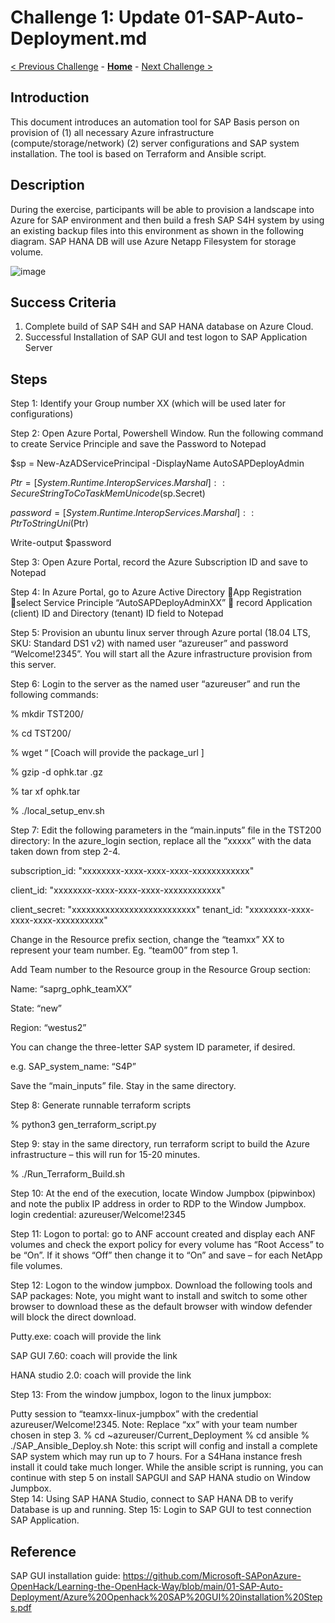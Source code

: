 # Challenge 1: Update 01-SAP-Auto-Deployment.md

[< Previous Challenge](./00-prereqs.md) - **[Home](../README.md)** - [Next Challenge >](./02-acr.md)

## Introduction

This document introduces an automation tool for SAP Basis person on provision of (1) all necessary Azure infrastructure (compute/storage/network) (2) server configurations and SAP system installation. The tool is based on Terraform and Ansible script.

## Description

During the exercise, participants will be able to provision a landscape into Azure for SAP environment and then build a fresh SAP S4H system by using an existing backup files into this environment as shown in the following diagram. SAP HANA DB will use Azure Netapp Filesystem for storage volume. 

![image](https://user-images.githubusercontent.com/73615525/115279764-f99d4080-a0fb-11eb-9e56-d43ee96fe173.png)

## Success Criteria

1.	Complete build of SAP S4H and SAP HANA database on Azure Cloud.
2.	Successful Installation of SAP GUI and test logon to SAP Application Server

## Steps

Step 1: Identify your Group number XX (which will be used later for configurations)

Step 2: Open Azure Portal, Powershell Window. Run the following command to create Service Principle and save the Password to Notepad

$sp = New-AzADServicePrincipal -DisplayName AutoSAPDeployAdmin 

$Ptr = [System.Runtime.InteropServices.Marshal]::SecureStringToCoTaskMemUnicode($sp.Secret) 

$password = [System.Runtime.InteropServices.Marshal]::PtrToStringUni($Ptr) 

Write-output $password

Step 3: Open Azure Portal, record the Azure Subscription ID and save to Notepad

Step 4: In Azure Portal, go to Azure Active Directory App Registration select Service Principle “AutoSAPDeployAdminXX”  record Application (client) ID and Directory (tenant) ID field to Notepad

Step 5: Provision an ubuntu linux server through Azure portal (18.04 LTS, SKU: Standard DS1 v2) with named user “azureuser” and password “Welcome!2345”. You will start all the Azure infrastructure provision from this server.

Step 6: Login to the server as the named user “azureuser” and run the following commands:

% mkdir TST200/

% cd TST200/	 

% wget “ [Coach will provide the package_url ]

% gzip -d  ophk.tar .gz

% tar xf  ophk.tar	 

% ./local_setup_env.sh  

Step 7: Edit the following parameters in the “main.inputs” file in the TST200 directory: In the azure_login section, replace all the “xxxxx” with the data taken down from step 2-4. 

 subscription_id: "xxxxxxxx-xxxx-xxxx-xxxx-xxxxxxxxxxxx"
 
 client_id: "xxxxxxxx-xxxx-xxxx-xxxx-xxxxxxxxxxxx"	 
 
 client_secret:  "xxxxxxxxxxxxxxxxxxxxxxxxxx"       tenant_id:  "xxxxxxxx-xxxx-xxxx-xxxx-xxxxxxxxxx"  

Change in the Resource prefix section, change the “teamxx” XX to represent your team number. Eg. “team00” from step 1.

Add Team number to the Resource group in the Resource Group section:

Name: “saprg_ophk_teamXX”

State: “new”

Region: “westus2”

You can change the three-letter SAP system ID parameter, if desired. 

e.g. SAP_system_name: “S4P”

Save the “main_inputs” file. Stay in the same directory.

Step 8: Generate runnable terraform scripts 

% python3 gen_terraform_script.py 

Step 9: stay in the same directory, run terraform script to build the Azure infrastructure – this will run for 15-20 minutes.

% ./Run_Terraform_Build.sh 

Step 10: At the end of the execution, locate Window Jumpbox  (pipwinbox) and note the publix IP address in order to RDP to the Window Jumpbox. login credential:  azureuser/Welcome!2345 

Step 11: Logon to portal: go to ANF account created and display each ANF volumes and check the export policy for every volume has “Root Access” to be “On”. If it shows “Off” then change it to “On” and save – for each NetApp file volumes.

Step 12: Logon to the window jumpbox. Download the following tools and SAP packages: Note, you might want to install and switch to some other browser to download these as the default browser with window defender will block the direct download. 

Putty.exe: coach will provide the link 
 
SAP GUI 7.60: coach will provide the link 
 
HANA studio 2.0: coach will provide the link 

Step 13: From the window jumpbox, logon to the linux jumpbox:

Putty session to “teamxx-linux-jumpbox” with the credential  azureuser/Welcome!2345. Note: Replace “xx” with your team number chosen in step 3. 
% cd ~azureuser/Current_Deployment 
% cd ansible 
% ./SAP_Ansible_Deploy.sh 
Note: this script will config and install a complete SAP system which may run up to 7 hours. For a S4Hana instance fresh install it could take much longer. 
While the ansible script is running, you can continue with step 5 on install SAPGUI and SAP HANA studio on Window Jumpbox.  
Step 14: Using SAP HANA Studio, connect to SAP HANA DB to verify Database is up and running.
Step 15: Login to SAP GUI to test connection SAP Application.

## Reference

SAP GUI installation guide: https://github.com/Microsoft-SAPonAzure-OpenHack/Learning-the-OpenHack-Way/blob/main/01-SAP-Auto-Deployment/Azure%20Openhack%20SAP%20GUI%20installation%20Steps.pdf
